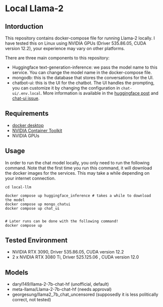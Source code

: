 # Local Llama-2 

## Intorduction

This repository contains docker-compose file for running Llama-2 locally. I have tested this on Linux using NVIDIA GPUs (Driver 535.86.05, CUDA version 12.2), your experience may vary on other platforms. 

There are three main components to this repository:
 - Huggingface text-generation-inference: we pass the model name to this service. You can change the model name in the docker-compose file.
 - mongodb: this is the database that stores the conversations for the UI. 
 - chatbot-ui: this is the UI for the chatbot. The UI handles the prompting, you can customize it by changing the configuration in `chat-ui/.env.local`. More information is available in the [huggingface post](https://huggingface.co/blog/llama2#how-to-prompt-llama-2) and [chat-ui issue](https://github.com/huggingface/chat-ui/issues/361).

## Requirements
- [docker desktop](https://docs.docker.com/desktop/install/ubuntu/)
- [NVIDIA Container Toolkit](https://docs.nvidia.com/datacenter/cloud-native/container-toolkit/latest/install-guide.html)
- NVIDIA GPUs 

## Usage

In order to run the chat model locally, you only need to run the following command. Note that the first time you run this command, it will download the docker images for the services. This may take a while depending on your internet connection.

```
cd local-llm 

docker compose up huggingface_inference # takes a while to download the model
docker compose up mongo_chatui
docker compose up chat_ui


# Later runs can be done with the following command! 
docker compose up
```


## Tested Environment
- NVIDIA RTX 3090, Driver 535.86.05, CUDA version 12.2
- 2 x NVIDIA RTX 3080 Ti, Driver 525.125.06  , CUDA version 12.0

## Models
- daryl149/llama-2-7b-chat-hf (unofficial, default)
- meta-llama/Llama-2-7b-chat-hf (needs approval)
- georgesung/llama2_7b_chat_uncensored (supposedly it is less politically correct, not tested)



